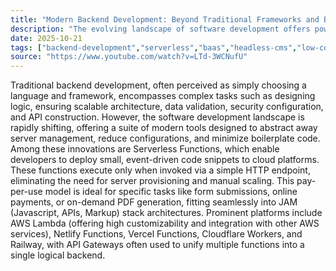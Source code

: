 ```yaml
---
title: "Modern Backend Development: Beyond Traditional Frameworks and Boilerplate"
description: "The evolving landscape of software development offers powerful alternatives to traditional backend coding. Discover four potent strategies to build robust backend functionalities with significantly less effort and code."
date: 2025-10-21
tags: ["backend-development","serverless","baas","headless-cms","low-code"]
source: "https://www.youtube.com/watch?v=LTd-3WCNufU"
---
```

Traditional backend development, often perceived as simply choosing a language and framework, encompasses complex tasks such as designing logic, ensuring scalable architecture, data validation, security configuration, and API construction. However, the software development landscape is rapidly shifting, offering a suite of modern tools designed to abstract away server management, reduce configurations, and minimize boilerplate code. Among these innovations are Serverless Functions, which enable developers to deploy small, event-driven code snippets to cloud platforms. These functions execute only when invoked via a simple HTTP endpoint, eliminating the need for server provisioning and manual scaling. This pay-per-use model is ideal for specific tasks like form submissions, online payments, or on-demand PDF generation, fitting seamlessly into JAM (Javascript, APIs, Markup) stack architectures. Prominent platforms include AWS Lambda (offering high customizability and integration with other AWS services), Netlify Functions, Vercel Functions, Cloudflare Workers, and Railway, with API Gateways often used to unify multiple functions into a single logical backend.
